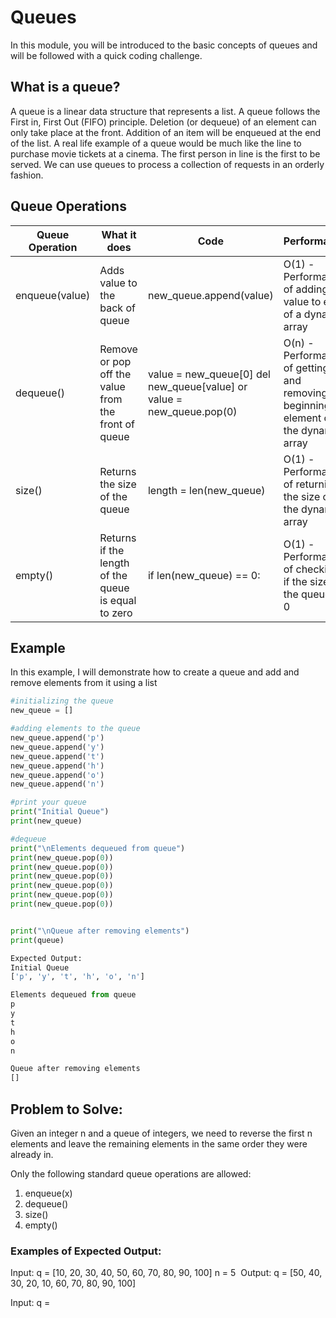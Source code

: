 # Queues

In this module, you will be introduced to the basic concepts of queues and will be followed with a quick coding challenge.

## What is a queue?
A queue is a linear data structure that represents a list. A queue follows the First in, First Out (FIFO) principle. Deletion (or dequeue) of an element can only take place at the front. Addition of an item will be enqueued at the end of the list. A real life example of a queue would be much like the line to purchase movie tickets at a cinema. The first person in line is the first to be served. We can use queues to process a collection of requests in an orderly fashion. 

## Queue Operations
Queue Operation | What it does  | Code     | Performance
--------------- | ------------- | -------- | -----------
enqueue(value)  | Adds value to the back of queue| new_queue.append(value) | O(1) - Performance of adding value to end of a dynamic array
dequeue()       | Remove or pop off the value from the front of queue | value = new_queue[0] del new_queue[value] or value = new_queue.pop(0) | O(n) - Performance of getting and removing the beginning element of the dynamic array
size()          | Returns the size of the queue | length = len(new_queue) | O(1) - Performance of returning the size of the dynamic array
empty()         | Returns if the length of the queue is equal to zero | if len(new_queue) == 0: | O(1) - Performance of checking if the size of the queue is 0

## Example
In this example, I will demonstrate how to create a queue and add and remove elements from it using a list

```python
#initializing the queue
new_queue = []

#adding elements to the queue
new_queue.append('p')
new_queue.append('y')
new_queue.append('t')
new_queue.append('h')
new_queue.append('o')
new_queue.append('n')

#print your queue
print("Initial Queue")
print(new_queue)

#dequeue 
print("\nElements dequeued from queue")
print(new_queue.pop(0))
print(new_queue.pop(0))
print(new_queue.pop(0))
print(new_queue.pop(0))
print(new_queue.pop(0))
print(new_queue.pop(0))


print("\nQueue after removing elements")
print(queue)

Expected Output: 
Initial Queue
['p', 'y', 't', 'h', 'o', 'n']

Elements dequeued from queue
p
y
t
h
o
n

Queue after removing elements
[]

```

## Problem to Solve:
Given an integer n and a queue of integers, we need to reverse the first n elements and leave the remaining elements in the same order they were already in.

Only the following standard queue operations are allowed:
1. enqueue(x)
2. dequeue()
3. size()
4. empty()

### Examples of Expected Output:
Input: q = [10, 20, 30, 40, 50, 60, 70, 80, 90, 100]
       n = 5
&nbsp;Output: q = [50, 40, 30, 20, 10, 60, 70, 80, 90, 100]

Input: q = 